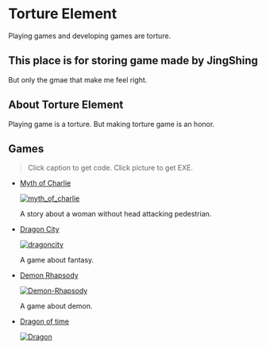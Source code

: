 # Torture Element
Playing games and developing games are torture.
## This place is for storing game made by JingShing
But only the gmae that make me feel right.
## About Torture Element
Playing game is a torture. But making torture game is an honor.
## Games
> Click caption to get code. Click picture to get EXE.

* [Myth of Charlie](https://github.com/Torture-Element/Myth-of-Charlie)

  [![myth_of_charlie](https://img.itch.zone/aW1hZ2UvMTU2NjEzOS85NjM3OTU3LnBuZw==/347x500/m%2FUENI.png)](https://jingshing.itch.io/myth-of-charlie)
  
  A story about a woman without head attacking pedestrian.
* [Dragon City](https://github.com/Torture-Element/DragonCity)

  [![dragoncity](https://img.itch.zone/aW1hZ2UvMTYzNTU4Mi85ODcxMzg3LnBuZw==/347x500/25nNGS.png)](https://jingshing.itch.io/dragoncastle)

  A game about fantasy. 
* [Demon Rhapsody](https://github.com/Torture-Element/DemonRhapsody)

  [![Demon-Rhapsody](https://img.itch.zone/aW1hZ2UvMTY0OTgzNS85NzA2NjYyLnBuZw==/original/NCbvuR.png)](https://jingshing.itch.io/demonrhapsody)
  
  A game about demon.

* [Dragon of time](https://github.com/Torture-Element/DragonOfTime-ActionRPG)

  [![Dragon](https://user-images.githubusercontent.com/23427084/190965824-892bbed1-96a3-48d9-9a4a-5978e3f5ec1f.png)](https://jingshing.itch.io/dragonoftime)

